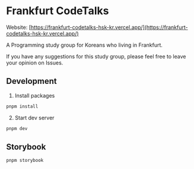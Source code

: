 # Frankfurt CodeTalks

Website: [https://frankfurt-codetalks-hsk-kr.vercel.app/](https://frankfurt-codetalks-hsk-kr.vercel.app/)

A Programming study group for Koreans who living in Frankfurt.

If you have any suggestions for this study group, please feel free to leave your opinion on Issues.

## Development

1. Install packages

  ``` bash
  pnpm install
  ```

2. Start dev server

  ```bash
  pnpm dev
  ```

## Storybook

  ```bash
  pnpm storybook
  ```
